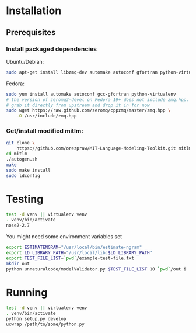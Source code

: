 # Installation

## Prerequisites

### Install packaged dependencies

Ubuntu/Debian:

```bash
sudo apt-get install libzmq-dev automake autoconf gfortran python-virtualenv
```

Fedora:

```bash
sudo yum install automake autoconf gcc-gfortran python-virtualenv
# the version of zeromq3-devel on Fedora 19+ does not include zmq.hpp.
# grab it directly from upstream and drop it in for now
sudo wget https://raw.github.com/zeromq/cppzmq/master/zmq.hpp \
    -O /usr/include/zmq.hpp
```

### Get/install modified mitlm:

```bash
git clone \
    https://github.com/orezpraw/MIT-Language-Modeling-Toolkit.git mitlm
cd mitlm
./autogen.sh
make
sudo make install
sudo ldconfig
```

# Testing

```bash
test -d venv || virtualenv venv
. venv/bin/activate
nose2-2.7
```

You might need some environment variables set

```bash
export ESTIMATENGRAM="/usr/local/bin/estimate-ngram"
export LD_LIBRARY_PATH="/usr/local/lib:$LD_LIBRARY_PATH"
export TEST_FILE_LIST=`pwd`/example-test-file.txt
mkdir out
python unnaturalcode/modelValidator.py $TEST_FILE_LIST 10 `pwd`/out i
```



# Running

```bash
test -d venv || virtualenv venv
. venv/bin/activate
python setup.py develop
ucwrap /path/to/some/python.py
```

